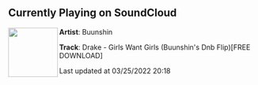 ## Currently Playing on SoundCloud

[<img align="left" width="100" src="https://i1.sndcdn.com/artworks-3WE3XHZjiJexSouF-WmmO2g-t500x500.jpg">](https://soundcloud.com/buunshin/drake-girls-want-girls-buunshins-dnb-flip)

**Artist**: Buunshin 

**Track**: Drake - Girls Want Girls (Buunshin's Dnb Flip)[FREE DOWNLOAD]

Last updated at 03/25/2022 20:18
